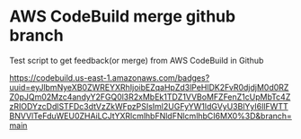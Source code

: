 # AWS CodeBuild merge github branch 

Test script to get feedback(or merge) from AWS CodeBuild in Github

https://codebuild.us-east-1.amazonaws.com/badges?uuid=eyJlbmNyeXB0ZWREYXRhIjoibEZqaHpZd3lPeHlDK2FvR0djdjM0d0RZZ0pJQm02Mzc4andyY2FGQ0l3R2xMbEk1TDZ1VVBoMFZFenZ1cUpMbTc4ZzRIODYzcDdlSTFDc3dtVzZkWFpzPSIsIml2UGFyYW1ldGVyU3BlYyI6IlFWTTBNVVlTeFduWEU0ZHAiLCJtYXRlcmlhbFNldFNlcmlhbCI6MX0%3D&branch=main
